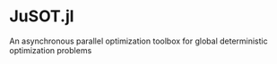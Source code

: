 # JuSOT.jl
An asynchronous parallel optimization toolbox for global deterministic optimization problems
